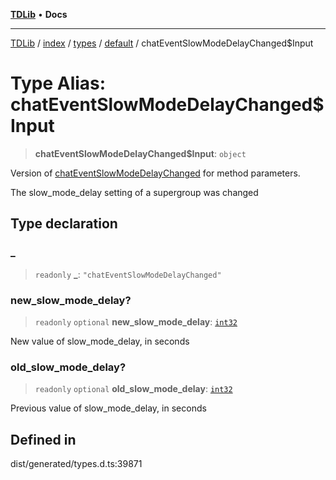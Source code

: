 [**TDLib**](../../../../../../README.md) • **Docs**

***

[TDLib](../../../../../../modules.md) / [index](../../../../../README.md) / [types](../../../README.md) / [default](../README.md) / chatEventSlowModeDelayChanged$Input

# Type Alias: chatEventSlowModeDelayChanged$Input

> **chatEventSlowModeDelayChanged$Input**: `object`

Version of [chatEventSlowModeDelayChanged](chatEventSlowModeDelayChanged.md) for method parameters.

The slow_mode_delay setting of a supergroup was changed

## Type declaration

### \_

> `readonly` **\_**: `"chatEventSlowModeDelayChanged"`

### new\_slow\_mode\_delay?

> `readonly` `optional` **new\_slow\_mode\_delay**: [`int32`](int32-1.md)

New value of slow_mode_delay, in seconds

### old\_slow\_mode\_delay?

> `readonly` `optional` **old\_slow\_mode\_delay**: [`int32`](int32-1.md)

Previous value of slow_mode_delay, in seconds

## Defined in

dist/generated/types.d.ts:39871
